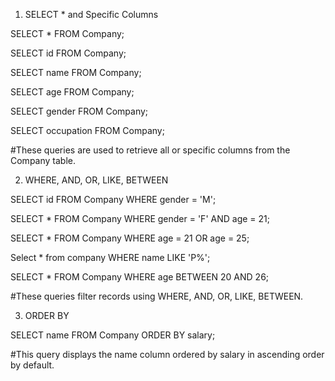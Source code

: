1. SELECT * and Specific Columns

SELECT * FROM Company;

SELECT id FROM Company;

SELECT name FROM Company;

SELECT age FROM Company;

SELECT gender FROM Company;

SELECT occupation FROM Company;

#These queries are used to retrieve all or specific columns from the Company table.

2. WHERE, AND, OR, LIKE, BETWEEN
   
SELECT id FROM Company WHERE gender = 'M';

SELECT * FROM Company WHERE gender = 'F' AND age = 21;

SELECT * FROM Company WHERE age = 21 OR age = 25;

Select * from company WHERE name LIKE 'P%';

SELECT * FROM Company WHERE age BETWEEN 20 AND 26;

#These queries filter records using WHERE, AND, OR, LIKE, BETWEEN.

3. ORDER BY

SELECT name FROM Company ORDER BY salary;

#This query displays the name column ordered by salary in ascending order by default.



